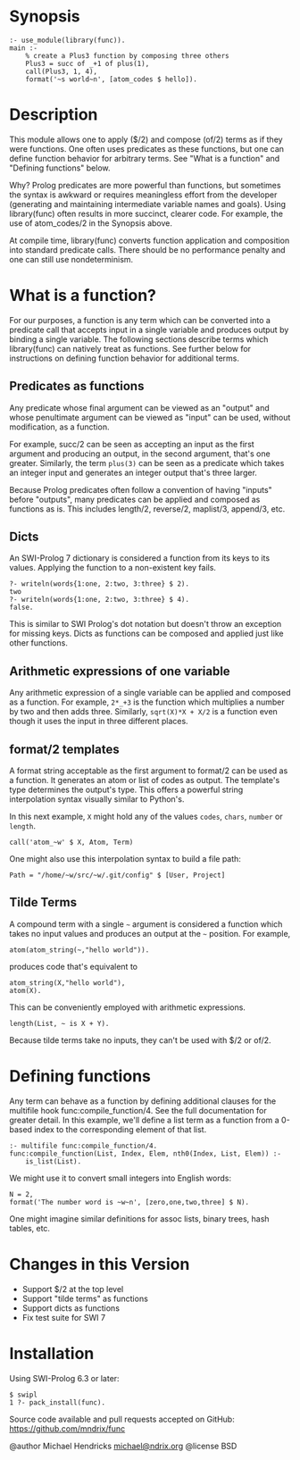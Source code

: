 # Synopsis

    :- use_module(library(func)).
    main :-
        % create a Plus3 function by composing three others
        Plus3 = succ of _+1 of plus(1),
        call(Plus3, 1, 4),
        format('~s world~n', [atom_codes $ hello]).

# Description

This module allows one to apply ($/2) and compose (of/2) terms as if
they were functions.  One often uses predicates as these functions,
but one can define function behavior for arbitrary terms.  See
"What is a function" and "Defining functions" below.

Why? Prolog predicates are more powerful than functions, but sometimes
the syntax is awkward or requires meaningless effort from the
developer (generating and maintaining intermediate variable names and
goals).  Using library(func) often results in more succinct, clearer
code.  For example, the use of atom_codes/2 in the Synopsis above.

At compile time, library(func) converts function application and
composition into standard predicate calls.  There should be no
performance penalty and one can still use nondeterminism.

# What is a function?

For our purposes, a function is any term which can be converted into a
predicate call that accepts input in a single variable and produces
output by binding a single variable.  The following sections describe
terms which library(func) can natively treat as functions.  See
further below for instructions on defining function behavior for
additional terms.

## Predicates as functions

Any predicate whose final argument can be viewed as an "output" and
whose penultimate argument can be viewed as "input" can be used,
without modification, as a function.

For example, succ/2 can be seen as accepting an input as the first
argument and producing an output, in the second argument, that's one
greater.  Similarly, the term `plus(3)` can be seen as a predicate
which takes an integer input and generates an integer output that's
three larger.

Because Prolog predicates often follow a convention of having "inputs"
before "outputs", many predicates can be applied and composed as
functions as is.  This includes length/2, reverse/2, maplist/3,
append/3, etc.

## Dicts

An SWI-Prolog 7 dictionary is considered a function from its keys to its values.  Applying the function to a non-existent key fails.

    ?- writeln(words{1:one, 2:two, 3:three} $ 2).
    two
    ?- writeln(words{1:one, 2:two, 3:three} $ 4).
    false.

This is similar to SWI Prolog's dot notation but doesn't throw an exception for missing keys.  Dicts as functions can be composed and applied just like other functions.


## Arithmetic expressions of one variable

Any arithmetic expression of a single variable can be applied and
composed as a function.  For example, `2*_+3` is the function which
multiplies a number by two and then adds three.  Similarly,
`sqrt(X)*X + X/2` is a function even though it uses the input in
three different places.

## format/2 templates

A format string acceptable as the first argument to format/2 can be
used as a function.  It generates an atom or list of codes as output.
The template's type determines the output's type.  This offers a
powerful string interpolation syntax visually similar to Python's.

In this next example, `X` might hold any of the values `codes`,
`chars`, `number` or  `length`.

    call('atom_~w' $ X, Atom, Term)

One might also use this interpolation syntax to build a file path:

    Path = "/home/~w/src/~w/.git/config" $ [User, Project]

## Tilde Terms

A compound term with a single `~` argument is considered a function which takes no input values and produces an output at the `~` position.  For example,

    atom(atom_string(~,"hello world")).

produces code that's equivalent to

    atom_string(X,"hello world"),
    atom(X).

This can be conveniently employed with arithmetic expressions.

    length(List, ~ is X + Y).

Because tilde terms take no inputs, they can't be used with $/2 or of/2.

# Defining functions

Any term can behave as a function by defining additional clauses for
the multifile hook func:compile_function/4.  See the full
documentation for greater detail.  In this example, we'll define a
list term as a function from a 0-based index to the corresponding
element of that list.

    :- multifile func:compile_function/4.
    func:compile_function(List, Index, Elem, nth0(Index, List, Elem)) :-
        is_list(List).

We might use it to convert small integers into English words:

    N = 2,
    format('The number word is ~w~n', [zero,one,two,three] $ N).

One might imagine similar definitions for assoc lists, binary trees,
hash tables, etc.

# Changes in this Version

  * Support $/2 at the top level
  * Support "tilde terms" as functions
  * Support dicts as functions
  * Fix test suite for SWI 7

# Installation

Using SWI-Prolog 6.3 or later:


    $ swipl
    1 ?- pack_install(func).


Source code available and pull requests accepted on GitHub:
https://github.com/mndrix/func


@author Michael Hendricks <michael@ndrix.org>
@license BSD
